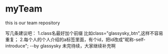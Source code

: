 # myTeam
this is our team repository

写几条建议吧：
1.class名最好加个前缀 比如class="glassysky_btn",这样不容易重复；
2.每个人的个人介绍的a标签里面，有个id，把id改成"昵称-self-introduce";
--by glassysky
未完待续，大家继续补充啊
